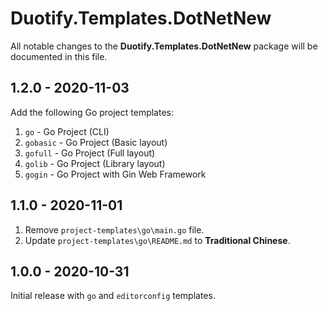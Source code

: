 # Duotify.Templates.DotNetNew

All notable changes to the **Duotify.Templates.DotNetNew** package will be documented in this file.

## 1.2.0 - 2020-11-03

Add the following Go project templates:

1. `go` - Go Project (CLI)
2. `gobasic` - Go Project (Basic layout)
3. `gofull` - Go Project (Full layout)
4. `golib` - Go Project (Library layout)
5. `gogin` - Go Project with Gin Web Framework

## 1.1.0 - 2020-11-01

1. Remove `project-templates\go\main.go` file.
2. Update `project-templates\go\README.md` to **Traditional Chinese**.

## 1.0.0 - 2020-10-31

Initial release with `go` and `editorconfig` templates.
